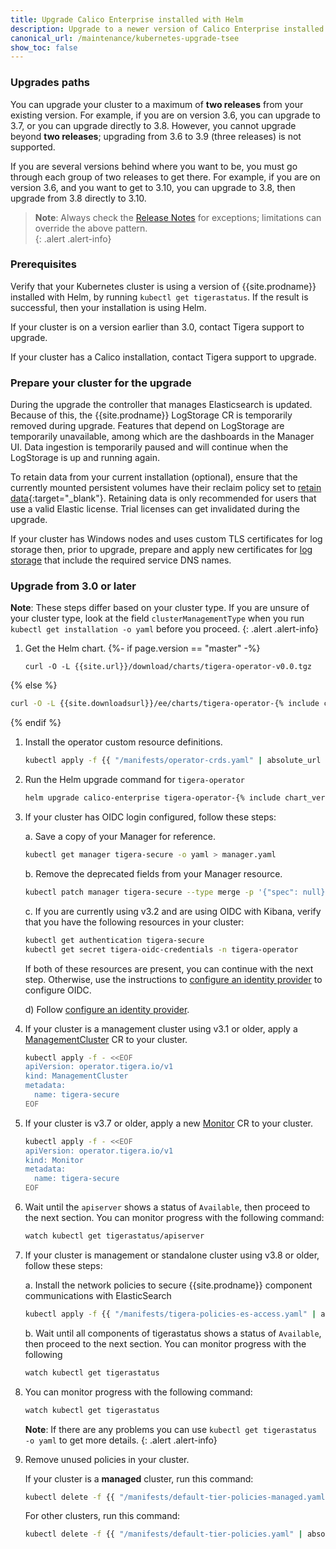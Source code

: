 ```yaml
---
title: Upgrade Calico Enterprise installed with Helm
description: Upgrade to a newer version of Calico Enterprise installed with Helm.
canonical_url: /maintenance/kubernetes-upgrade-tsee
show_toc: false
---
```


### Upgrades paths

You can upgrade your cluster to a maximum of **two releases** from your existing version. For example, if you are on version 3.6, you can upgrade to 3.7, or you can upgrade directly to 3.8. However, you cannot upgrade beyond **two releases**; upgrading from 3.6 to 3.9 (three releases) is not supported. 

If you are several versions behind where you want to be, you must go through each group of two releases to get there. For example, if you are on version 3.6, and you want to get to 3.10, you can upgrade to 3.8, then upgrade from 3.8 directly to 3.10.

>**Note**: Always check the [Release Notes]({{site.baseurl}}/release-notes/) for exceptions; limitations can override the above pattern.  
{: .alert .alert-info}

### Prerequisites

Verify that your Kubernetes cluster is using a version of {{site.prodname}} installed with Helm, by running
`kubectl get tigerastatus`. If the result is successful, then your installation is using Helm.

If your cluster is on a version earlier than 3.0, contact Tigera support to upgrade.

If your cluster has a Calico installation, contact Tigera support to upgrade.

### Prepare your cluster for the upgrade

During the upgrade the controller that manages Elasticsearch is updated. Because of this, the {{site.prodname}} LogStorage
CR is temporarily removed during upgrade. Features that depend on LogStorage are temporarily unavailable, among which
are the dashboards in the Manager UI. Data ingestion is temporarily paused and will continue when the LogStorage is
up and running again.

To retain data from your current installation (optional), ensure that the currently mounted persistent volumes
have their reclaim policy set to [retain data](https://kubernetes.io/docs/tasks/administer-cluster/change-pv-reclaim-policy/){:target="_blank"}.
Retaining data is only recommended for users that use a valid Elastic license. Trial licenses can get invalidated during
the upgrade.

If your cluster has Windows nodes and uses custom TLS certificates for log storage then, prior to upgrade, prepare and apply new certificates for [log storage]({{site.baseurl}}/security/comms/log-storage-tls) that include the required service DNS names.

### Upgrade from 3.0 or later

**Note**: These steps differ based on your cluster type. If you are unsure of your cluster type, look at the field `clusterManagementType` when you run `kubectl get installation -o yaml` before you proceed.
{: .alert .alert-info}

1. Get the Helm chart.
{%- if page.version == "master" -%}
   ```
   curl -O -L {{site.url}}/download/charts/tigera-operator-v0.0.tgz
   ```
{% else %}
   ```bash
   curl -O -L {{site.downloadsurl}}/ee/charts/tigera-operator-{% include chart_version_name %}.tgz
   ```
{% endif %}

1. Install the operator custom resource definitions.

   ```bash
   kubectl apply -f {{ "/manifests/operator-crds.yaml" | absolute_url }}
   ```

1. Run the Helm upgrade command for `tigera-operator`

   ```bash
   helm upgrade calico-enterprise tigera-operator-{% include chart_version_name %}.tgz
   ```

1. If your cluster has OIDC login configured, follow these steps:

   a.  Save a copy of your Manager for reference.
   ```bash
   kubectl get manager tigera-secure -o yaml > manager.yaml
   ```

   b.  Remove the deprecated fields from your Manager resource.
   ```bash
   kubectl patch manager tigera-secure --type merge -p '{"spec": null}'
   ```

   c.  If you are currently using v3.2 and are using OIDC with Kibana, verify that you have the following resources in your cluster:
   ```bash
   kubectl get authentication tigera-secure
   kubectl get secret tigera-oidc-credentials -n tigera-operator
   ```
   If both of these resources are present, you can continue with the next step. Otherwise, use the instructions to [configure an identity provider]({{site.baseurl}}/getting-started/cnx/configure-identity-provider) to configure OIDC.

   d) Follow [configure an identity provider]({{site.baseurl}}/getting-started/cnx/configure-identity-provider).

1. If your cluster is a management cluster using v3.1 or older, apply a [ManagementCluster]({{site.baseurl}}/reference/installation/api#operator.tigera.io/v1.ManagementCluster)
   CR to your cluster.
   ```bash
   kubectl apply -f - <<EOF
   apiVersion: operator.tigera.io/v1
   kind: ManagementCluster
   metadata:
     name: tigera-secure
   EOF
   ```

1. If your cluster is v3.7 or older, apply a new [Monitor]({{site.baseurl}}/reference/installation/api#operator.tigera.io/v1.Monitor)
   CR to your cluster.

   ```bash
   kubectl apply -f - <<EOF
   apiVersion: operator.tigera.io/v1
   kind: Monitor
   metadata:
     name: tigera-secure
   EOF
   ```

1. Wait until the `apiserver` shows a status of `Available`, then proceed to the next section. You can monitor progress with the following command:

   ```bash
   watch kubectl get tigerastatus/apiserver
   ```

1. If your cluster is management or standalone cluster using v3.8 or older, follow these steps:
   
   a. Install the network policies to secure {{site.prodname}} component communications with ElasticSearch

   ```bash
   kubectl apply -f {{ "/manifests/tigera-policies-es-access.yaml" | absolute_url }}
   ```

   b. Wait until all components of tigerastatus shows a status of `Available`, then proceed to the next section. You can monitor progress with the following 

   ```bash
   watch kubectl get tigerastatus
   ```

1. You can monitor progress with the following command:
   ```bash
   watch kubectl get tigerastatus
   ```

    **Note**: If there are any problems you can use `kubectl get tigerastatus -o yaml` to get more details.
    {: .alert .alert-info}

1. Remove unused policies in your cluster.

   If your cluster is a **managed** cluster, run this command:

   ```bash
   kubectl delete -f {{ "/manifests/default-tier-policies-managed.yaml" | absolute_url }}
   ```

   For other clusters, run this command:

   ```bash
   kubectl delete -f {{ "/manifests/default-tier-policies.yaml" | absolute_url }}
   ```
